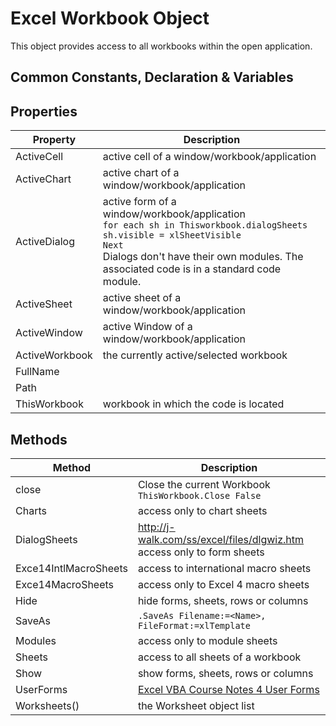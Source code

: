 # Excel Workbook Object

This object provides access to all workbooks within the open application. 

## Common Constants, Declaration & Variables

## Properties
| Property | Description |
| ---- | ---- | 
| ActiveCell | active cell of a window/workbook/application |
| ActiveChart | active chart of a window/workbook/application |
| ActiveDialog | active form of a window/workbook/application <br> `for each sh in Thisworkbook.dialogSheets` <br> `sh.visible = xlSheetVisible` <br> `Next` <br> Dialogs don't have their own modules. The associated code is in a standard code module. |
| ActiveSheet | active sheet of a window/workbook/application |
| ActiveWindow | active Window of a window/workbook/application |
| ActiveWorkbook | the currently active/selected workbook | 
| FullName | | 
| Path | |
| ThisWorkbook | workbook in which the code is located | 

## Methods
| Method | Description |
| ---- | ---- | 
| close | Close the current Workbook <br> `ThisWorkbook.Close False` |
| Charts | access only to chart sheets |
| DialogSheets | http://j-walk.com/ss/excel/files/dlgwiz.htm <br> access only to form sheets |
| Exce14IntlMacroSheets | access to international macro sheets |
| Exce14MacroSheets | access only to Excel 4 macro sheets |
| Hide | hide forms, sheets, rows or columns | 
| SaveAs | `.SaveAs Filename:=<Name>, FileFormat:=xlTemplate` |
| Modules | access only to module sheets |
| Sheets | access to all sheets of a workbook |
| Show | show forms, sheets, rows or columns |
| UserForms  | [Excel VBA Course Notes 4 User Forms](http://www.fontstuff.com/downloads/Excel%20VBA%20Course%20Notes%204%20-%20User%20Forms.pdf) |
| Worksheets() | the Worksheet object list |

